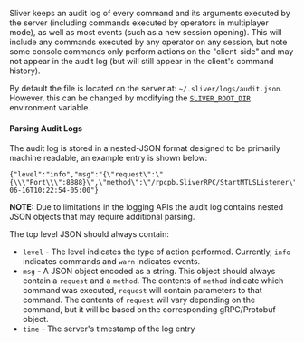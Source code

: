 Sliver keeps an audit log of every command and its arguments executed by the server (including commands executed by operators in multiplayer mode), as well as most events (such as a new session opening). This will include any commands executed by any operator on any session, but note some console commands only perform actions on the "client-side" and may not appear in the audit log (but will still appear in the client's command history).

By default the file is located on the server at: `~/.sliver/logs/audit.json`. However, this can be changed by modifying the [`SLIVER_ROOT_DIR`](https://github.com/BishopFox/sliver/wiki/Environment-Variables#assets) environment variable.

#### Parsing Audit Logs

The audit log is stored in a nested-JSON format designed to be primarily machine readable, an example entry is shown below:

```
{"level":"info","msg":"{\"request\":\"{\\\"Port\\\":8888}\",\"method\":\"/rpcpb.SliverRPC/StartMTLSListener\"}","time":"2021-06-16T10:22:54-05:00"}
```

__NOTE:__ Due to limitations in the logging APIs the audit log contains nested JSON objects that may require additional parsing.

The top level JSON should always contain:

* `level` - The level indicates the type of action performed. Currently, `info` indicates commands and `warn` indicates events.
* `msg` - A JSON object encoded as a string. This object should always contain a `request` and a `method`. The contents of `method` indicate which command was executed, `request` will contain parameters to that command. The contents of `request` will vary depending on the command, but it will be based on the corresponding gRPC/Protobuf object.
* `time` - The server's timestamp of the log entry